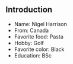 ## Introduction


* Name: Nigel Harrison
* From: Canada
* Favorite food: Pasta
* Hobby: Golf
* Favorite color: Black
* Education: BSc
